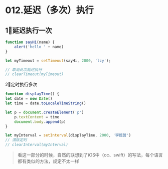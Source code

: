 # 012.延迟（多次）执行

## 1⃣️延迟执行一次

```js
function sayHi(name) {
	alert('hello ' + name)
}

let myTimeout = setTimeout(sayHi, 2000, 'lzy');

// 取消此次延迟执行
// clearTimeout(myTimeout)
```

2⃣️定时执行多次

```js
function displayTime() {
let date = new Date()
let time = date.toLocaleTimeString()

let p = document.createElement('p')
	p.textContent = time
	document.body.append(p)
}

let myInterval = setInterval(displayTime, 2000, '李懿哲')
// 清除定时
// clearInterval(myInterval)
```



> 看这一部分的时候，自然的联想到了iOS中（oc、swift）的写法，每个语言都有类似的方法，规定不太一样

